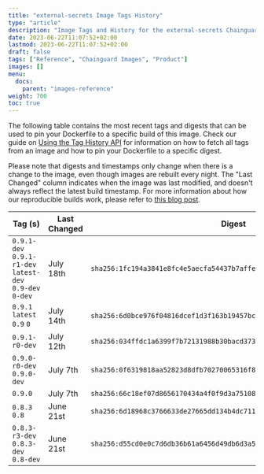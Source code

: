 ```yaml
---
title: "external-secrets Image Tags History"
type: "article"
description: "Image Tags and History for the external-secrets Chainguard Image"
date: 2023-06-22T11:07:52+02:00
lastmod: 2023-06-22T11:07:52+02:00
draft: false
tags: ["Reference", "Chainguard Images", "Product"]
images: []
menu:
  docs:
    parent: "images-reference"
weight: 700
toc: true
---
```


The following table contains the most recent tags and digests that can be used to pin your Dockerfile to a specific build of this image. Check our guide on [Using the Tag History API](/chainguard/chainguard-images/using-the-tag-history-api/) for information on how to fetch all tags from an image and how to pin your Dockerfile to a specific digest.

Please note that digests and timestamps only change when there is a change to the image, even though images are rebuilt every night. The "Last Changed" column indicates when the image was last modified, and doesn't always reflect the latest build timestamp. For more information about how our reproducible builds work, please refer to [this blog post](https://www.chainguard.dev/unchained/reproducing-chainguards-reproducible-image-builds).

| Tag (s)                                                    | Last Changed | Digest                                                                    |
|------------------------------------------------------------|--------------|---------------------------------------------------------------------------|
|  `0.9.1-dev` `0.9.1-r1-dev` `latest-dev` `0.9-dev` `0-dev` | July 18th    | `sha256:1fc194a3841e8fc4e5aecfa54437b7affe89d98f38ade69e843d366fd5650246` |
|  `0.9.1` `latest` `0.9` `0`                                | July 14th    | `sha256:6d0bce976f04816dcef1d3f163b19457bc9922ca77681d60eb44cdc912ea3a80` |
|  `0.9.1-r0-dev`                                            | July 12th    | `sha256:034ffdc1a6399f7b72131988b30bacd373fdd680fbeb6474cf96dd63c136ca2e` |
|  `0.9.0-r0-dev` `0.9.0-dev`                                | July 7th     | `sha256:0f6319818aa52823d8dfb70270065316f82112494eb8c80888edf2abd1b0aab4` |
|  `0.9.0`                                                   | July 7th     | `sha256:66c18ef07d8656170434a4f0f9d3a7510889bff7038326909b56a88d474af2a1` |
|  `0.8.3` `0.8`                                             | June 21st    | `sha256:6d18968c3766633de27665dd134b4dc711c927b53cbb924917ffb966b1540d30` |
|  `0.8.3-r3-dev` `0.8.3-dev` `0.8-dev`                      | June 21st    | `sha256:d55cd0e0c7d6db36b61a6456d49db6d3a5dbac977fa023a14718a5ef91619aab` |
